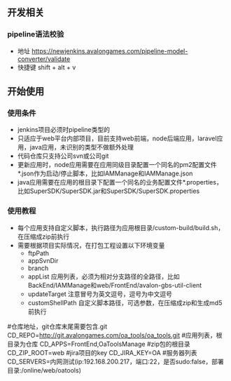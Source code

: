 ## 开发相关

### pipeline语法校验
+ 地址 https://newjenkins.avalongames.com/pipeline-model-converter/validate
+ 快捷键 shift + alt + v

## 开始使用

### 使用条件
+ jenkins项目必须时pipeline类型的
+ 只适应于web平台内部项目，目前支持web前端，node后端应用，laravel应用，java应用，未识别的类型不做额外处理
+ 代码仓库只支持公司svn或公司git
+ 更新应用时，node应用需要在应用同级目录配置一个同名的pm2配置文件*.json作为启动/停止脚本，比如IAMManage和IAMManage.json
+ java应用需要在应用的根目录下配置一个同名的业务配置文件*.properties，比如SuperSDK/SuperSDK.jar和SuperSDK/SuperSDK.properties

### 使用教程
+ 每个应用支持自定义脚本，执行路径为应用根目录/custom-build/build.sh，在压缩成zip前执行
+ 需要根据项目实际情况，在打包工程设置以下环境变量
    + ftpPath
    + appSvnDir
    + branch
    + appList 应用列表，必须为相对分支路径的全路径，比如BackEnd/IAMManage和web/FrontEnd/avalon-gbs-util-client
    + updateTarget 注意冒号为英文逗号，逗号为中文逗号
    + customShellPath 自定义脚本路径，可选参数，在压缩成zip和生成md5前执行

#仓库地址，git仓库末尾需要包含.git
CD_REPO=http://git.avalongames.com/oa_tools/oa_tools.git
#应用列表，根目录为仓库
CD_APPS=FrontEnd,OaToolsManage
#zip包的根目录
CD_ZIP_ROOT=web
#jira项目的key
CD_JIRA_KEY=OA
#服务器列表
CD_SERVERS=内网测试(ip:192.168.200.217，端口:22，是否sudo:false，部署目录:/online/web/oatools)